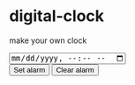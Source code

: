 # digital-clock
make your own clock

<!DOCTYPE html>
<html lang="en">
<head>
    <meta charset="UTF-8">
    <meta http-equiv="X-UA-Compatible" content="IE=edge">
    <meta name="viewport" content="width=device-width, initial-scale=1.0">
    <link rel="preconnect" href="https://fonts.gstatic.com">
    <link href="https://fonts.googleapis.com/css2?family=Orbitron&display=swap" rel="stylesheet">
    <link rel="stylesheet" href="style.css">
    <title>Clock</title>
</head>
<body>
    <section class="container">
        <div id="clock"></div>
        <input onchange="setAlarmTime(this.value)" name="alarmTime" type="datetime-local">
        <div class="controls">
            <button onclick="setAlarm()" class="button set-alarm">Set alarm</button>
            <button onclick="clearAlarm()" class="button clear-alarm">Clear alarm</button>
        </div>
    </section>
    <script src="index.js"></script>
</body>
</html>
